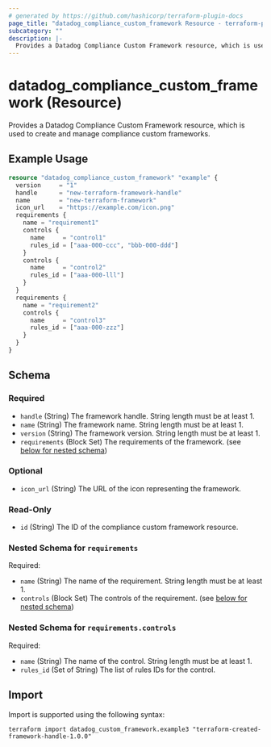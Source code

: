 ```yaml
---
# generated by https://github.com/hashicorp/terraform-plugin-docs
page_title: "datadog_compliance_custom_framework Resource - terraform-provider-datadog"
subcategory: ""
description: |-
  Provides a Datadog Compliance Custom Framework resource, which is used to create and manage compliance custom frameworks.
---
```


# datadog_compliance_custom_framework (Resource)

Provides a Datadog Compliance Custom Framework resource, which is used to create and manage compliance custom frameworks.

## Example Usage

```terraform
resource "datadog_compliance_custom_framework" "example" {
  version     = "1"
  handle      = "new-terraform-framework-handle"
  name        = "new-terraform-framework"
  icon_url    = "https://example.com/icon.png"
  requirements {
    name = "requirement1"
    controls {
      name     = "control1"
      rules_id = ["aaa-000-ccc", "bbb-000-ddd"]
    }
    controls {
      name     = "control2"
      rules_id = ["aaa-000-lll"]
    }
  }
  requirements {
    name = "requirement2"
    controls {
      name     = "control3"
      rules_id = ["aaa-000-zzz"]
    }
  }
}
```

<!-- schema generated by tfplugindocs -->
## Schema

### Required

- `handle` (String) The framework handle. String length must be at least 1.
- `name` (String) The framework name. String length must be at least 1.
- `version` (String) The framework version. String length must be at least 1.
- `requirements` (Block Set) The requirements of the framework. (see [below for nested schema](#nestedblock--requirements))

### Optional 

- `icon_url` (String) The URL of the icon representing the framework. 

### Read-Only

- `id` (String) The ID of the compliance custom framework resource.

<a id="nestedblock--requirements"></a>
### Nested Schema for `requirements`

Required:

- `name` (String) The name of the requirement. String length must be at least 1.
- `controls` (Block Set) The controls of the requirement. (see [below for nested schema](#nestedblock--requirements--controls))

<a id="nestedblock--requirements--controls"></a>
### Nested Schema for `requirements.controls`

Required:

- `name` (String) The name of the control. String length must be at least 1.
- `rules_id` (Set of String) The list of rules IDs for the control.

## Import

Import is supported using the following syntax:

```shell
terraform import datadog_custom_framework.example3 "terraform-created-framework-handle-1.0.0"
```
